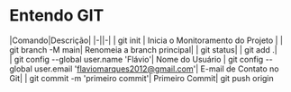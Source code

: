 # Entendo GIT

|Comando|Descrição|
|-||-|
| git init | Inicia o Monitoramento do Projeto |
| git branch -M main| Renomeia a branch principal|
| git status| 
| git add .|  
| git config --global user.name 'Flávio'| Nome do Usuário
| git config --global user.email 'flaviomarques2012@gmail.com'| E-mail de Contato no Git|
| git commit -m 'primeiro commit'| Primeiro Commit|
 git push origin
